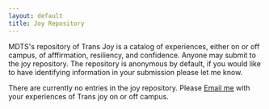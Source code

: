 ```yaml
---
layout: default
title: Joy Repository
---
```


MDTS's repository of Trans Joy is a catalog of experiences, either on or off campus, of afffirmation, resiliency, and confidence.
Anyone may submit to the joy repository.
The repository is anonymous by default, if you would like to have identifying information in your submission please let me know.



There are currently no entries in the joy repository. Please [Email me](estone@middlebury.edu) with your experiences of Trans joy on or off campus.
